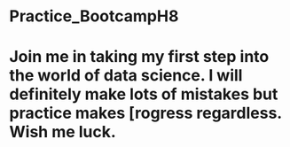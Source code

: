 # Practice_BootcampH8
# Join me in taking my first step into the world of data science. I will definitely make lots of mistakes but practice makes [rogress regardless. Wish me luck.
